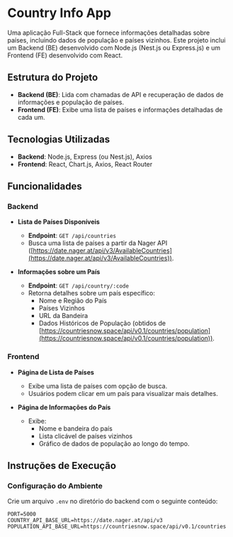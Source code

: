 # Country Info App

Uma aplicação Full-Stack que fornece informações detalhadas sobre países, incluindo dados de população e países vizinhos. Este projeto inclui um Backend (BE) desenvolvido com Node.js (Nest.js ou Express.js) e um Frontend (FE) desenvolvido com React.

## Estrutura do Projeto

- **Backend (BE)**: Lida com chamadas de API e recuperação de dados de informações e população de países.
- **Frontend (FE)**: Exibe uma lista de países e informações detalhadas de cada um.

## Tecnologias Utilizadas

- **Backend**: Node.js, Express (ou Nest.js), Axios
- **Frontend**: React, Chart.js, Axios, React Router

## Funcionalidades

### Backend

- **Lista de Países Disponíveis**
  - **Endpoint**: `GET /api/countries`
  - Busca uma lista de países a partir da Nager API ([https://date.nager.at/api/v3/AvailableCountries](https://date.nager.at/api/v3/AvailableCountries)).

- **Informações sobre um País**
  - **Endpoint**: `GET /api/country/:code`
  - Retorna detalhes sobre um país específico:
    - Nome e Região do País
    - Países Vizinhos
    - URL da Bandeira
    - Dados Históricos de População (obtidos de [https://countriesnow.space/api/v0.1/countries/population](https://countriesnow.space/api/v0.1/countries/population)).

### Frontend

- **Página de Lista de Países**
  - Exibe uma lista de países com opção de busca.
  - Usuários podem clicar em um país para visualizar mais detalhes.

- **Página de Informações do País**
  - Exibe:
    - Nome e bandeira do país
    - Lista clicável de países vizinhos
    - Gráfico de dados de população ao longo do tempo.

## Instruções de Execução

### Configuração do Ambiente

Crie um arquivo `.env` no diretório do backend com o seguinte conteúdo:

```env
PORT=5000
COUNTRY_API_BASE_URL=https://date.nager.at/api/v3
POPULATION_API_BASE_URL=https://countriesnow.space/api/v0.1/countries
